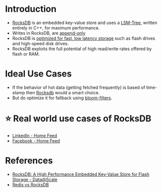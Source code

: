 
# Introduction
- [RocksDB](http://rocksdb.org/) is an embedded key-value store and uses a [LSM-Tree](https://github.com/Anshul619/Database-Internals/blob/main/DataStructures/LSMTree.md), written entirely in C++, for maximum performance.
- Writes in RocksDB, are [append-only](https://github.com/Anshul619/Database-Internals/blob/main/AppendOnlyProperty.md)
- RocksDB is [optimized for fast, low latency storage](../../4_Scalability/Latency.md) such as flash drives and high-speed disk drives. 
- RocksDB exploits the full potential of high read/write rates offered by flash or RAM.

# Ideal Use Cases
- If the behavior of hot data (getting fetched frequently) is based of time-stamp then [Rocksdb]() would a smart choice.
- But do optimize it for fallback using [bloom-filters](https://github.com/Anshul619/Database-Internals/blob/main/DataStructures/LSMTree.md).

# :star: Real world use cases of RocksDB
- [LinkedIn - Home Feed](https://github.com/Anshul619/Tech-Stacks-Live-Apps/tree/main/LinkedIn/Readme.md)
- [Facebook - Home Feed](https://github.com/Anshul619/Tech-Stacks-Live-Apps/tree/main/Facebook.md)

# References
- [RocksDB: A High Performance Embedded Key-Value Store for Flash Storage - Data@Scale](https://www.youtube.com/watch?v=V_C-T5S-w8g)
- [Redis vs RocksDB](https://stackoverflow.com/questions/31831706/redis-vs-rocksdb)
